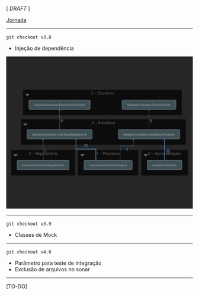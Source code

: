 [ _DRAFT_ ]

[Jornada](jornada)

---

```
git checkout v3.8
```

- Injeção de dependência

![Diagrama de dependências](jornada-4/diagrama-dependencias.png)

---

```
git checkout v3.9
```

- Classes de Mock

---

```
git checkout v4.0
```

- Parâmetro para teste de integração
- Exclusão de arquivos no sonar
---

[TO-DO]